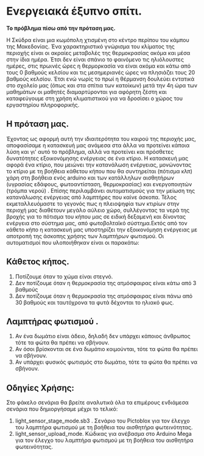# Ενεργειακά έξυπνο σπίτι.
**Το πρόβλημα πίσω από την πρόταση μας.**

Η Σκύδρα είναι μια κωμόπολη χτισμένη στο κέντρο περίπου του κάμπου της Μακεδονίας. Ένα χαρακτηριστικό γνώρισμα του κλίματος της περιοχής
είναι οι ακραίες μεταβολές της θερμοκρασίας ακόμα και μέσα στην ίδια ημέρα. Έτσι δεν είναι σπάνιο το φαινόμενο τις ηλιόλουστες ημέρες, στις πρωινές ώρες η θερμορκασία να είναι ακόμα και κάτω από τους 0 βαθμούς κελσίου και τις μεσημεριανές ώρες να πλησιάζει τους 20 βαθμούς κελσίου. Έτσι ενώ νωρίς το πρωί η θέρμανση δουλεύει εντατικά στο σχολείο μας (όπως και στα σπίτια των κατοίκων) μετά την 4η ώρα των μαθημάτων οι μαθητές διαμαρτύρονται για αφόρητη ζέστη και καταφεύγουμε στη χρήση κλιματιστικού για να δροσίσει ο χώρος του εργαστηρίου πληροφορικής.

## Η πρόταση μας.
Έχοντας ως αφορμή αυτή την ιδιαιτερότητα του καιρού της περιοχής μας, αποφασίσαμε η κατασκευή μας ανάμεσα στα άλλα να προτείνει κάποια λύση  και γι' αυτό το πρόβλημα, αλλά να προτείνει και πρόσθετες δυνατότητες εξοικονόμησης ενέργειας σε ένα κτίριο. 
Η κατασκευή μας αφορά ένα κτίριο, που μειώνει την κατανάλωση ενέργειας, μονώνοντας το κτίριο με τη βοήθεια κάθετου κήπου που θα συντηρείται (πότισμα κλπ) χάρη στη βοήθεια ενός arduino και των κατάλληλων αισθητήρων (υγρασίας εδάφους, φωτοαντίσταση, θερμοκρασίας) και ενεργοποιητών (τρόμπα νερού) . Επίσης περιλαμβάνει αυτοματισμούς για την μείωση της κατανάλωσης ενέργειας από λαμπτήρες που καίνε άσκοπα. Τέλος εκμεταλλευόμαστε το γεγονός πως η πλειοψηφία των κτιρίων στην περιοχή μας διαθέτουν μεγάλο αύλειο χώρο, συλλέγοντας τα νερά της βροχής για το πότισμα του κήπου μας σε ειδική δεξαμενή και δίνοντας ενέργεια στο σύστημα μας, από φωτοβολταϊκό σύστημα.Εκτός από τον κάθετο κήπο η κατασκευή μας υποστηρίζει την εξοικονόμηση ενέργειας με αποτροπή της άσκοπης χρήσης των λαμπτήρων φωτισμού. Οι αυτοματισμοί που υλοποιήθηκαν είναι οι παρακάτω:
## Κάθετος κήπος.
1. Ποτίζουμε όταν το χώμα είναι στεγνό.
2. Δεν ποτίζουμε όταν η θερμοκρασία της ατμόσφαιρας είναι κάτω από 3 βαθμούς
3. Δεν ποτίζουμε όταν η θερμοκρασία της ατμόσφαιρας είναι πάνω από 30 βαθμούς και ταυτόχρονα τα φυτά δέχονται το ηλιακό φως.
## Λαμπτήρας φωτισμού .
1. Αν ένα δωμάτιο είναι άδειο, δηλαδή δεν υπάρχει κάποιος άνθρωπος τότε τα φώτα θα πρέπει να σβήνουν.
2. Αν όσοι βρίσκονται σε ένα δωμάτιο κοιμούνται, τότε τα φώτα θα πρέπει να σβήνουν.
3. Αν υπάρχει φυσικός φωτισμός στο δωμάτιο, τότε τα φώτα θα πρέπει να σβήνουν.

## Οδηγίες Χρήσης:
Στο φάκελο σενάρια θα βρείτε αναλυτικά όλα τα επιμέρους ενδιάμεσα σενάρια που δημιοργήσαμε μέχρι το τελικό:
1. light_sensor_stage_mode.sb3 . Σενάριο του Pictoblox για τον έλεγχο του λαμπτήρα φωτισμού με τη βοήθεια του αισθητήρα φωτεινότητας.
2. light_sensor_upload_mode. Κώδικας για ανέβασμα στο Arduino Mega για τον έλεγχο του λαμπτήρα φωτισμού με τη βοήθεια του αισθητήρα φωτεινότητας.
